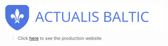 [<img alt="Actualis Baltic" src="assets/logo.svg">](https://www.actualisbaltic.com/)

> Click [here](https://www.actualisbaltic.com/) to see the production website
